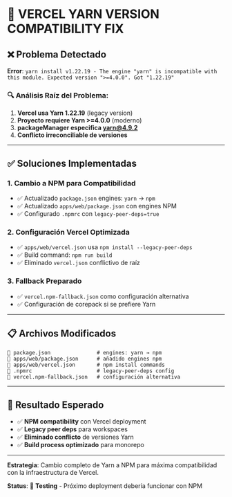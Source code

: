 # 🔧 VERCEL YARN VERSION COMPATIBILITY FIX

## ❌ **Problema Detectado**

**Error**: `yarn install v1.22.19 - The engine "yarn" is incompatible with this module. Expected version ">=4.0.0". Got "1.22.19"`

### 🔍 **Análisis Raíz del Problema:**

1. **Vercel usa Yarn 1.22.19** (legacy version) 
2. **Proyecto requiere Yarn >=4.0.0** (moderno)
3. **packageManager especifica yarn@4.9.2**
4. **Conflicto irreconciliable de versiones**

---

## ✅ **Soluciones Implementadas**

### 1. **Cambio a NPM para Compatibilidad**
- ✅ Actualizado `package.json` engines: `yarn` → `npm`
- ✅ Actualizado `apps/web/package.json` con engines NPM
- ✅ Configurado `.npmrc` con `legacy-peer-deps=true`

### 2. **Configuración Vercel Optimizada**
- ✅ `apps/web/vercel.json` usa `npm install --legacy-peer-deps`
- ✅ Build command: `npm run build`
- ✅ Eliminado `vercel.json` conflictivo de raíz

### 3. **Fallback Preparado**
- ✅ `vercel.npm-fallback.json` como configuración alternativa
- ✅ Configuración de corepack si se prefiere Yarn

---

## 📋 **Archivos Modificados**

```
📄 package.json               # engines: yarn → npm  
📄 apps/web/package.json      # añadido engines npm
📄 apps/web/vercel.json       # npm install commands
📄 .npmrc                     # legacy-peer-deps config
📄 vercel.npm-fallback.json   # configuración alternativa
```

---

## 🎯 **Resultado Esperado**

- ✅ **NPM compatibility** con Vercel deployment
- ✅ **Legacy peer deps** para workspaces  
- ✅ **Eliminado conflicto** de versiones Yarn
- ✅ **Build process optimizado** para monorepo

---

**Estrategia**: Cambio completo de Yarn a NPM para máxima compatibilidad con la infraestructura de Vercel.

**Status**: 🔄 **Testing** - Próximo deployment debería funcionar con NPM
